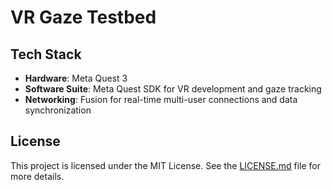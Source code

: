# VR Gaze Testbed

## Tech Stack
- **Hardware**: Meta Quest 3
- **Software Suite**: Meta Quest SDK for VR development and gaze tracking
- **Networking**: Fusion for real-time multi-user connections and data synchronization

## License
This project is licensed under the MIT License. See the [LICENSE.md](LICENSE.md) file for more details.
